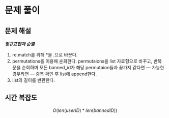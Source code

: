   # 문제 풀이

## 문제 해설

***정규표현과 순열***

1. re.match를 위해 *을 .으로 바꾼다.
2. permutations를 이용해 순회한다. permutaions을 list 자료형으로 바꾸고, 반복문을 순회하며 모든 banned_id가 해당 permutaion들과 끝가지 같다면 — 가능한 경우라면 — 중복 확인 후 list에 append한다.
3. list의 길이를 반환한다.


## 시간 복잡도

$$O(len(userID)*len(bannedID))$$


